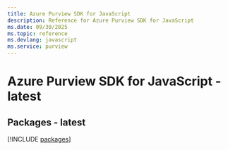 ```yaml
---
title: Azure Purview SDK for JavaScript
description: Reference for Azure Purview SDK for JavaScript
ms.date: 09/30/2025
ms.topic: reference
ms.devlang: javascript
ms.service: purview
---
```

# Azure Purview SDK for JavaScript - latest
## Packages - latest
[!INCLUDE [packages](purview-index.md)]